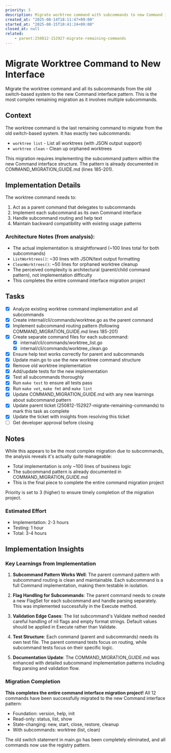 ```yaml
---
priority: 3
description: Migrate worktree command with subcommands to new Command interface
created_at: "2025-08-14T18:11:47+09:00"
started_at: "2025-08-15T10:41:24+09:00"
closed_at: null
related:
    - parent:250812-152927-migrate-remaining-commands
---
```


# Migrate Worktree Command to New Interface

Migrate the worktree command and all its subcommands from the old switch-based system to the new Command interface pattern. This is the most complex remaining migration as it involves multiple subcommands.

## Context

The worktree command is the last remaining command to migrate from the old switch-based system. It has exactly two subcommands:
- `worktree list` - List all worktrees (with JSON output support)
- `worktree clean` - Clean up orphaned worktrees

This migration requires implementing the subcommand pattern within the new Command interface structure. The pattern is already documented in COMMAND_MIGRATION_GUIDE.md (lines 185-201).

## Implementation Details

The worktree command needs to:
1. Act as a parent command that delegates to subcommands
2. Implement each subcommand as its own Command interface
3. Handle subcommand routing and help text
4. Maintain backward compatibility with existing usage patterns

### Architecture Notes (from analysis):
- The actual implementation is straightforward (~100 lines total for both subcommands)
- `ListWorktrees()`: ~30 lines with JSON/text output formatting
- `CleanWorktrees()`: ~50 lines for orphaned worktree cleanup
- The perceived complexity is architectural (parent/child command pattern), not implementation difficulty
- This completes the entire command interface migration project

## Tasks

- [x] Analyze existing worktree command implementation and all subcommands
- [x] Create internal/cli/commands/worktree.go as the parent command
- [x] Implement subcommand routing pattern (following COMMAND_MIGRATION_GUIDE.md lines 185-201)
- [x] Create separate command files for each subcommand:
  - [x] internal/cli/commands/worktree_list.go
  - [x] internal/cli/commands/worktree_clean.go
- [x] Ensure help text works correctly for parent and subcommands
- [x] Update main.go to use the new worktree command structure
- [x] Remove old worktree implementation
- [x] Add/update tests for the new implementation
- [x] Test all subcommands thoroughly
- [x] Run `make test` to ensure all tests pass
- [x] Run `make vet`, `make fmt` and `make lint`
- [x] Update COMMAND_MIGRATION_GUIDE.md with any new learnings about subcommand pattern
- [x] Update parent ticket (250812-152927-migrate-remaining-commands) to mark this task as complete
- [x] Update the ticket with insights from resolving this ticket
- [ ] Get developer approval before closing

## Notes

While this appears to be the most complex migration due to subcommands, the analysis reveals it's actually quite manageable:
- Total implementation is only ~100 lines of business logic
- The subcommand pattern is already documented in COMMAND_MIGRATION_GUIDE.md
- This is the final piece to complete the entire command migration project

Priority is set to 3 (higher) to ensure timely completion of the migration project.

### Estimated Effort
- Implementation: 2-3 hours
- Testing: 1 hour
- Total: 3-4 hours

## Implementation Insights

### Key Learnings from Implementation

1. **Subcommand Pattern Works Well**: The parent command pattern with subcommand routing is clean and maintainable. Each subcommand is a full Command implementation, making them testable in isolation.

2. **Flag Handling for Subcommands**: The parent command needs to create a new FlagSet for each subcommand and handle parsing separately. This was implemented successfully in the Execute method.

3. **Validation Edge Cases**: The list subcommand's Validate method needed careful handling of nil flags and empty format strings. Default values should be applied in Execute rather than Validate.

4. **Test Structure**: Each command (parent and subcommands) needs its own test file. The parent command tests focus on routing, while subcommand tests focus on their specific logic.

5. **Documentation Update**: The COMMAND_MIGRATION_GUIDE.md was enhanced with detailed subcommand implementation patterns including flag parsing and validation flow.

### Migration Completion

**This completes the entire command interface migration project!** All 12 commands have been successfully migrated to the new Command interface pattern:
- Foundation: version, help, init
- Read-only: status, list, show
- State-changing: new, start, close, restore, cleanup
- With subcommands: worktree (list, clean)

The old switch statement in main.go has been completely eliminated, and all commands now use the registry pattern.